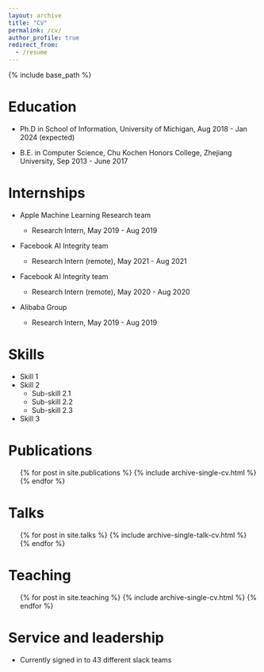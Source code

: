 ```yaml
---
layout: archive
title: "CV"
permalink: /cv/
author_profile: true
redirect_from:
  - /resume
---
```


{% include base_path %}

Education
======
* Ph.D in School of Information, University of Michigan, Aug 2018 - Jan 2024 (expected)

* B.E. in Computer Science, Chu Kochen Honors College, Zhejiang University, Sep 2013 - June 2017

Internships
======
* Apple Machine Learning Research team
  * Research Intern, May 2019 - Aug 2019

* Facebook AI Integrity team 
  * Research Intern (remote), May 2021 - Aug 2021

* Facebook AI Integrity team
  * Research Intern (remote), May 2020 - Aug 2020

* Alibaba Group 
  * Research Intern, May 2019 - Aug 2019
  
Skills
======
* Skill 1
* Skill 2
  * Sub-skill 2.1
  * Sub-skill 2.2
  * Sub-skill 2.3
* Skill 3

Publications
======
  <ul>{% for post in site.publications %}
    {% include archive-single-cv.html %}
  {% endfor %}</ul>
  
Talks
======
  <ul>{% for post in site.talks %}
    {% include archive-single-talk-cv.html %}
  {% endfor %}</ul>
  
Teaching
======
  <ul>{% for post in site.teaching %}
    {% include archive-single-cv.html %}
  {% endfor %}</ul>
  
Service and leadership
======
* Currently signed in to 43 different slack teams
